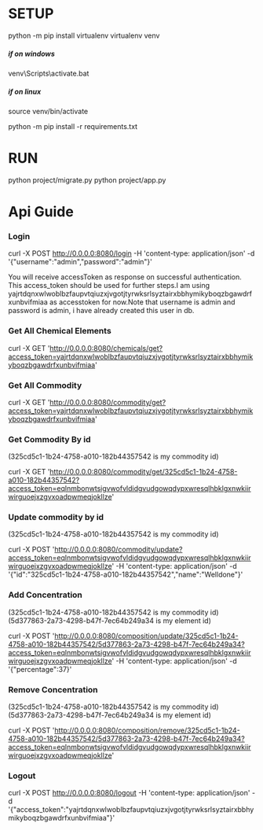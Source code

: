 # SETUP

python -m pip install virtualenv
virtualenv venv

##### if on windows

venv\Scripts\activate.bat

##### if on linux

source venv/bin/activate

python -m pip install -r requirements.txt

# RUN

python project/migrate.py
python project/app.py

# Api Guide

### Login

curl -X POST http://0.0.0.0:8080/login -H 'content-type: application/json' -d '{"username":"admin","password":"admin"}'

You will receive accessToken as response on successful authentication. This access_token should be used for further steps.I am using yajrtdqnxwlwoblbzfaupvtqiuzxjvgotjtyrwksrlsyztairxbbhymikyboqzbgawdrfxunbvifmiaa as accesstoken for now.Note that username is admin and password is admin, i have already created this user in db.

### Get All Chemical Elements

curl -X GET 'http://0.0.0.0:8080/chemicals/get?access_token=yajrtdqnxwlwoblbzfaupvtqiuzxjvgotjtyrwksrlsyztairxbbhymikyboqzbgawdrfxunbvifmiaa'

### Get All Commodity

curl -X GET 'http://0.0.0.0:8080/commodity/get?access_token=yajrtdqnxwlwoblbzfaupvtqiuzxjvgotjtyrwksrlsyztairxbbhymikyboqzbgawdrfxunbvifmiaa'

### Get Commodity By id

(325cd5c1-1b24-4758-a010-182b44357542 is my commodity id)

curl -X GET 'http://0.0.0.0:8080/commodity/get/325cd5c1-1b24-4758-a010-182b44357542?access_token=eqlnmbonwtsigvwofvldidgvudgowqdypxwresqlhbklgxnwkiirwirguoejxzgvxoadpwmeqjokllze'

### Update commodity by id

(325cd5c1-1b24-4758-a010-182b44357542 is my commodity id)

curl -X POST 'http://0.0.0.0:8080/commodity/update?access_token=eqlnmbonwtsigvwofvldidgvudgowqdypxwresqlhbklgxnwkiirwirguoejxzgvxoadpwmeqjokllze' -H 'content-type: application/json' -d '{"id":"325cd5c1-1b24-4758-a010-182b44357542","name":"Welldone"}'

### Add Concentration

(325cd5c1-1b24-4758-a010-182b44357542 is my commodity id)
(5d377863-2a73-4298-b47f-7ec64b249a34 is my element id)

curl -X POST 'http://0.0.0.0:8080/composition/update/325cd5c1-1b24-4758-a010-182b44357542/5d377863-2a73-4298-b47f-7ec64b249a34?access_token=eqlnmbonwtsigvwofvldidgvudgowqdypxwresqlhbklgxnwkiirwirguoejxzgvxoadpwmeqjokllze' -H 'content-type: application/json' -d '{"percentage":37}'

### Remove Concentration

(325cd5c1-1b24-4758-a010-182b44357542 is my commodity id)
(5d377863-2a73-4298-b47f-7ec64b249a34 is my element id)

curl -X POST 'http://0.0.0.0:8080/composition/remove/325cd5c1-1b24-4758-a010-182b44357542/5d377863-2a73-4298-b47f-7ec64b249a34?access_token=eqlnmbonwtsigvwofvldidgvudgowqdypxwresqlhbklgxnwkiirwirguoejxzgvxoadpwmeqjokllze'

### Logout

curl -X POST http://0.0.0.0:8080/logout -H 'content-type: application/json' -d '{"access_token":"yajrtdqnxwlwoblbzfaupvtqiuzxjvgotjtyrwksrlsyztairxbbhymikyboqzbgawdrfxunbvifmiaa"}'
